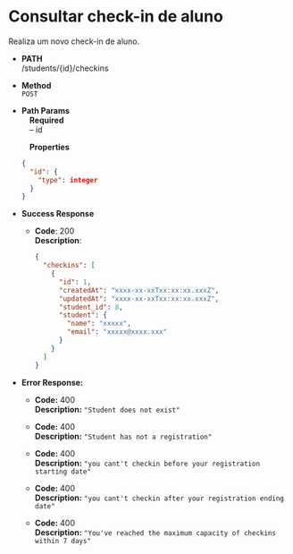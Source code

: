 # Consultar check-in de aluno

Realiza um novo check-in de aluno.

- **PATH** <br />
  /students/{id}/checkins

- **Method** <br />
  `POST`

- **Path Params** <br />
  &emsp;**Required** <br />
  &emsp;&ndash; id

  &emsp;**Properties**

  ```json
  {
    "id": {
      "type": integer
    }
  }
  ```

- **Success Response**

  - **Code**: 200 <br />
    **Description**:
    ```json
    {
      "checkins": [
        {
          "id": 1,
          "createdAt": "xxxx-xx-xxTxx:xx:xx.xxxZ",
          "updatedAt": "xxxx-xx-xxTxx:xx:xx.xxxZ",
          "student_id": 8,
          "student": {
            "name": "xxxxx",
            "email": "xxxxx@xxxx.xxx"
          }
        }
      ]
    }
    ```

- **Error Response:**

  - **Code:** 400 <br />
    **Description:** `"Student does not exist"`

  - **Code:** 400 <br />
    **Description:** `"Student has not a registration"`

  - **Code:** 400 <br />
    **Description:** `"you cant't checkin before your registration starting date"`

  - **Code:** 400 <br />
    **Description:** `"you cant't checkin after your registration ending date"`

  - **Code:** 400 <br />
    **Description:** `"You've reached the maximum capacity of checkins within 7 days"`
